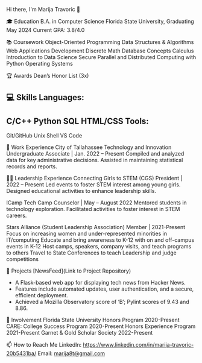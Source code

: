 Hi there, I'm Marija Travoric 👋

🎓 Education
B.A. in Computer Science
Florida State University, Graduating May 2024
Current GPA: 3.8/4.0

📚 Coursework
Object-Oriented Programming
Data Structures & Algorithms
Web Applications Development
Discrete Math
Database Concepts
Calculus
Introduction to Data Science
Secure Parallel and Distributed Computing with Python
Operating Systems

🏆 Awards
Dean’s Honor List (3x)

💻 Skills
Languages:
----------
C/C++
Python
SQL
HTML/CSS
Tools:
----------
Git/GitHub
Unix Shell
VS Code

💼 Work Experience
City of Tallahassee Technology and Innovation
Undergraduate Associate | Jan. 2022 – Present
Compiled and analyzed data for key administrative decisions.
Assisted in maintaining statistical records and reports.

👏🏽 Leadership Experience
Connecting Girls to STEM (CGS)
President | 2022 – Present
Led events to foster STEM interest among young girls.
Designed educational activities to enhance leadership skills.

ICamp
Tech Camp Counselor | May – August 2022
Mentored students in technology exploration.
Facilitated activities to foster interest in STEM careers.

Stars Alliance (Student Leadership Association) 
Member | 2021-Present
Focus on increasing women and under-represented minorities in IT/computing
Educate and bring awareness to K-12 with on and off-campus events in K-12
Host camps, speakers, company visits, and teach programs to others
Travel to State Conferences to teach Leadership and judge competitions


🌟 Projects
[NewsFeed](Link to Project Repository)
- A Flask-based web app for displaying tech news from Hacker News.
- Features include automated updates, user authentication, and a secure, efficient deployment.
- Achieved a Mozilla Observatory score of ‘B’; Pylint scores of 9.43 and 8.86.

🏫 Involvement
Florida State University Honors Program                 				 2020-Present
CARE: College Success Program						                         2020-Present
Honors Experience Program 						                           2021-Present
Garnet & Gold Scholar Society 					 	                       2022-Present

📫 How to Reach Me
LinkedIn: https://www.linkedin.com/in/marija-travoric-20b5431ba/
Email: marija8t@gmail.com
